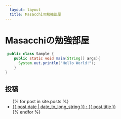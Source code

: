 ```yaml
---
  layout: layout
  title: Masacchiの勉強部屋
---
```


Masacchiの勉強部屋
=============

```java
 public class Sample {
	public static void main(String[] args){
	  System.out.println("Hello World!");
    }
}
```

投稿
---
<ul>
{% for post in site.posts %}
  <li>
    <a href=".{{ post.url }}">{{ post.date | date_to_long_string }} : {{ post.title }}</a>
  </li>
{% endfor %}
</ul>


